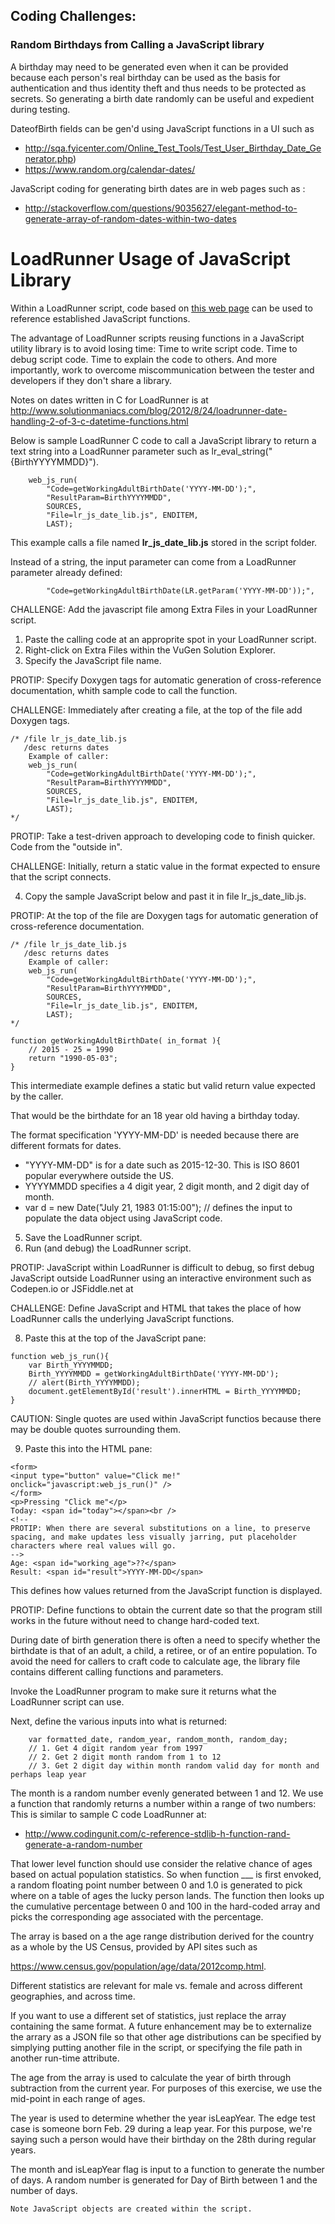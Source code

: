
## Coding Challenges:

### <a name="birthdays"></a> Random Birthdays from Calling a JavaScript library

A birthday may need to be generated even when it can be provided because
each person's real birthday can be used as the basis for authentication and thus identity theft
and thus needs to be protected as secrets.
So generating a birth date randomly can be useful and expedient during testing.

DateofBirth fields can be gen'd using JavaScript functions in a UI such as 

* http://sqa.fyicenter.com/Online_Test_Tools/Test_User_Birthday_Date_Generator.php)
* https://www.random.org/calendar-dates/

JavaScript coding for generating birth dates are in web pages such as :

* http://stackoverflow.com/questions/9035627/elegant-method-to-generate-array-of-random-dates-within-two-dates

# LoadRunner Usage of JavaScript Library

Within a LoadRunner script, code based on [this web page](http://h30499.www3.hp.com/t5/HP-LoadRunner-and-Performance/How-to-use-JavaScript-in-your-HP-LoadRunner-scripts/ba-p/6197321#.VMqXGl7F8eU)
can be used to reference established JavaScript functions.

The advantage of LoadRunner scripts reusing functions in a JavaScript utility library is to avoid losing time:
Time to write script code. Time to debug script code. Time to explain the code to others.
And more importantly, work to overcome miscommunication between the tester and developers if they don't share a library.

Notes on dates written in C for LoadRunner is at
http://www.solutionmaniacs.com/blog/2012/8/24/loadrunner-date-handling-2-of-3-c-datetime-functions.html

Below is sample LoadRunner C code to call a JavaScript library to 
return a text string into a LoadRunner parameter such as 
lr_eval_string("{BirthYYYYMMDD}").

```
    web_js_run(
        "Code=getWorkingAdultBirthDate('YYYY-MM-DD');",
        "ResultParam=BirthYYYYMMDD",
        SOURCES,
        "File=lr_js_date_lib.js", ENDITEM,
        LAST);
```

This example calls a file named **lr_js_date_lib.js** stored in the script folder.

Instead of a string, the input parameter can come from a LoadRunner parameter already defined:

```
        "Code=getWorkingAdultBirthDate(LR.getParam('YYYY-MM-DD'));",
```


CHALLENGE: Add the javascript file among Extra Files in your LoadRunner script.

1. Paste the calling code at an approprite spot in your LoadRunner script.
2. Right-click on Extra Files within the VuGen Solution Explorer.
3. Specify the JavaScript file name.


PROTIP: Specify Doxygen tags for automatic generation of cross-reference documentation, whith
sample code to call the function.

CHALLENGE: Immediately after creating a file, at the top of the file add Doxygen tags.

```
/* /file lr_js_date_lib.js
   /desc returns dates 
    Example of caller: 
    web_js_run(
        "Code=getWorkingAdultBirthDate('YYYY-MM-DD');",
        "ResultParam=BirthYYYYMMDD",
        SOURCES,
        "File=lr_js_date_lib.js", ENDITEM,
        LAST);
*/
```

PROTIP: Take a test-driven approach to developing code to finish quicker. Code from the "outside in".

CHALLENGE: Initially, return a static value in the format expected to ensure that the script connects.

4. Copy the sample JavaScript below and past it in file lr_js_date_lib.js.

PROTIP: At the top of the file are Doxygen tags for automatic generation of cross-reference documentation.

```
/* /file lr_js_date_lib.js
   /desc returns dates 
    Example of caller: 
    web_js_run(
        "Code=getWorkingAdultBirthDate('YYYY-MM-DD');",
        "ResultParam=BirthYYYYMMDD",
        SOURCES,
        "File=lr_js_date_lib.js", ENDITEM,
        LAST);
*/

function getWorkingAdultBirthDate( in_format ){
    // 2015 - 25 = 1990
    return "1990-05-03";
}
```

This intermediate example defines a static but valid return value expected by the caller.

That would be the birthdate for an 18 year old having a birthday today.

The format specification 'YYYY-MM-DD' is needed because there are different formats for dates.

* "YYYY-MM-DD" is for a date such as 2015-12-30. This is ISO 8601 popular everywhere outside the US.
* YYYYMMDD specifies a 4 digit year, 2 digit month, and 2 digit day of month.
* var d = new Date("July 21, 1983 01:15:00"); // defines the input to populate the data object using JavaScript code.

5. Save the LoadRunner script.
6. Run (and debug) the LoadRunner script.

PROTIP: JavaScript within LoadRunner is difficult to debug, so first debug JavaScript outside LoadRunner
using an interactive environment such as Codepen.io or JSFiddle.net at


CHALLENGE: Define JavaScript and HTML that takes the place of how LoadRunner calls the underlying JavaScript functions.

8. Paste this at the top of the JavaScript pane:

```
function web_js_run(){
    var Birth_YYYYMMDD;
    Birth_YYYYMMDD = getWorkingAdultBirthDate('YYYY-MM-DD');
    // alert(Birth_YYYYMMDD);
    document.getElementById('result').innerHTML = Birth_YYYYMMDD;
}
```

CAUTION: Single quotes are used within JavaScript functios because there may be double quotes surrounding them.

9. Paste this into the HTML pane:

```
<form>
<input type="button" value="Click me!" onclick="javascript:web_js_run()" />
</form>
<p>Pressing "Click me"</p>
Today: <span id="today"></span><br />
<!-- 
PROTIP: When there are several substitutions on a line, to preserve spacing, and make updates less visually jarring, put placeholder characters where real values will go.
-->
Age: <span id="working_age">??</span>
Result: <span id="result">YYYY-MM-DD</span>
```

This defines how values returned from the JavaScript function is displayed.


PROTIP: Define functions to obtain the current date so that the program still works in the future
without need to change hard-coded text.

During date of birth generation there is often a need to specify whether the birthdate is that of 
an adult, a child, a retiree, or of an entire population.
To avoid the need for callers to craft code to calculate age,
the library file contains different calling functions and parameters.


Invoke the LoadRunner program to make sure it returns what the LoadRunner script can use.

Next, define the various inputs into what is returned:

```
    var formatted_date, random_year, random_month, random_day;
    // 1. Get 4 digit random year from 1997 
    // 2. Get 2 digit month random from 1 to 12 
    // 3. Get 2 digit day within month random valid day for month and perhaps leap year 
```

The month is a random number evenly generated between 1 and 12.
We use a function that randomly returns a number within a range of two numbers:
This is similar to sample C code LoadRunner at:

* http://www.codingunit.com/c-reference-stdlib-h-function-rand-generate-a-random-number

That lower level function should use consider the relative chance of ages
based on actual population statistics.
So when function ___ is first envoked,
a random floating point number between 0 and 1.0 is generated to pick where on a table of ages the lucky person lands.
The function then looks up the cumulative percentage between 0 and 100 
in the hard-coded array 
and picks the corresponding age associated with the percentage.

The array is based on a the age range distribution derived for 
the country as a whole by the US Census, provided by API sites such as 

https://www.census.gov/population/age/data/2012comp.html.

Different statistics are relevant for male vs. female and across
different geographies, and across time.

If you want to use a different set of statistics, just replace the array containing the same format.
A future enhancement may be to externalize the arrary as a JSON file so that other age distributions can be specified by
simplying putting another file in the script, or specifying the file path in another run-time attribute.

The age from the array is used to calculate the year of birth through subtraction from the current year.
For purposes of this exercise, we use the mid-point in each range of ages.

The year is used to determine whether the year isLeapYear.
The edge test case is someone born Feb. 29 during a leap year.
For this purpose, we're saying such a person would have their birthday on the 28th during regular years.


The month and isLeapYear flag is input to a function to generate the number of days.
A random number is generated for Day of Birth between 1 and the number of days.

	Note JavaScript objects are created within the script.

 
